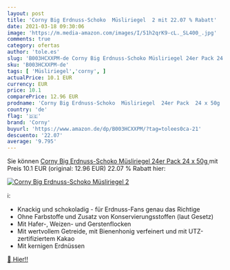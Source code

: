 ```yaml
---
layout: post
title: 'Corny Big Erdnuss-Schoko  Müsliriegel  2 mit 22.07 % Rabatt'
date: 2021-03-18 09:30:06
image: 'https://m.media-amazon.com/images/I/51h2qrK9-cL._SL400_.jpg'
comments: true
category: ofertas
author: 'tole.es'
slug: 'B003HCXXPM-de Corny Big Erdnuss-Schoko Müsliriegel 24er Pack 24 x 50g'
sku: 'B003HCXXPM-de'
tags: [ 'Müsliriegel','corny', ]
actualPrice: 10.1 EUR
currency: EUR
price: 10.1
comparePrice: 12.96 EUR
prodname: 'Corny Big Erdnuss-Schoko  Müsliriegel  24er Pack  24 x 50g '
country: 'de'
flag: '🇩🇪'
brand: 'Corny'
buyurl: 'https://www.amazon.de/dp/B003HCXXPM/?tag=tolees0ca-21'
descuento: '22.07'
average: '9.795'
---
```


Sie können [Corny Big Erdnuss-Schoko  Müsliriegel  24er Pack  24 x 50g ](https://www.amazon.de/dp/B003HCXXPM/?tag=tolees0ca-21) mit Preis 10.1 EUR (original: 12.96 EUR) 22.07 % Rabatt hier:

[![Corny Big Erdnuss-Schoko  Müsliriegel  2](https://m.media-amazon.com/images/I/51h2qrK9-cL._SL400_.jpg)](https://www.amazon.de/dp/B003HCXXPM/?tag=tolees0ca-21)

ℹ️:

- Knackig und schokoladig - für Erdnuss-Fans genau das Richtige
- Ohne Farbstoffe und Zusatz von Konservierungsstoffen (laut Gesetz)
- Mit Hafer-, Weizen- und Gerstenflocken
- Mit wertvollem Getreide, mit Bienenhonig verfeinert und mit UTZ-zertifiziertem Kakao
- Mit kernigen Erdnüssen

[🛒 Hier!!](https://www.amazon.de/dp/B003HCXXPM/?tag=tolees0ca-21)
